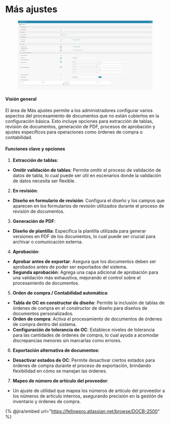 # Más ajustes

<figure><img src="../../../../.gitbook/assets/Bildschirmfoto 2024-05-08 um 09.54.48.png" alt=""><figcaption></figcaption></figure>

#### Visión general

El área de Más ajustes permite a los administradores configurar varios aspectos del procesamiento de documentos que no están cubiertos en la configuración básica. Esto incluye opciones para extracción de tablas, revisión de documentos, generación de PDF, procesos de aprobación y ajustes específicos para operaciones como órdenes de compra o contabilidad.

#### Funciones clave y opciones

1. **Extracción de tablas**:
* **Omitir validación de tablas**: Permite omitir el proceso de validación de datos de tabla, lo cual puede ser útil en escenarios donde la validación de datos necesita ser flexible.
2. **En revisión**:
* **Diseño en formulario de revisión**: Configura el diseño y los campos que aparecen en los formularios de revisión utilizados durante el proceso de revisión de documentos.
3. **Generación de PDF**:
* **Diseño de plantilla**: Especifica la plantilla utilizada para generar versiones en PDF de los documentos, lo cual puede ser crucial para archivar o comunicación externa.
4. **Aprobación**:
* **Aprobar antes de exportar**: Asegura que los documentos deben ser aprobados antes de poder ser exportados del sistema.
* **Segunda aprobación**: Agrega una capa adicional de aprobación para una validación más exhaustiva, mejorando el control sobre el procesamiento de documentos.
5. **Orden de compra / Contabilidad automática**:
* **Tabla de OC en constructor de diseño**: Permite la inclusión de tablas de órdenes de compra en el constructor de diseño para diseños de documentos personalizados.
* **Orden de compra**: Activa el procesamiento de documentos de órdenes de compra dentro del sistema.
* **Configuración de tolerancia de OC**: Establece niveles de tolerancia para las cantidades de órdenes de compra, lo cual ayuda a acomodar discrepancias menores sin marcarlas como errores.
6. **Exportación alternativa de documentos**:
* **Desactivar estados de OC**: Permite desactivar ciertos estados para órdenes de compra durante el proceso de exportación, brindando flexibilidad en cómo se manejan las órdenes.
7. **Mapeo de número de artículo del proveedor**:
* Un ajuste de utilidad que mapea los números de artículo del proveedor a los números de artículo internos, asegurando precisión en la gestión de inventario y órdenes de compra.

{% @jira/embed url="https://fellowpro.atlassian.net/browse/DOCB-2500" %}
